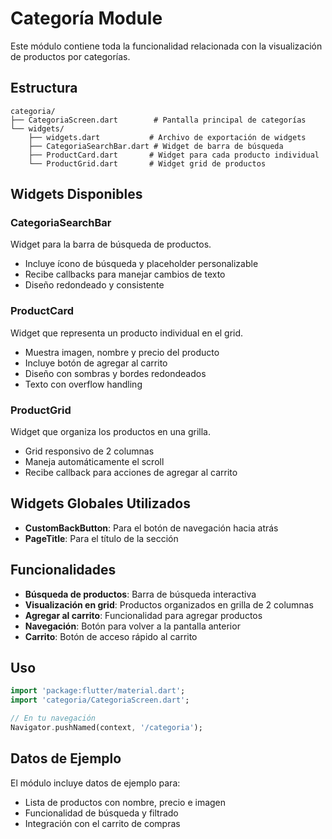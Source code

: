 # Categoría Module

Este módulo contiene toda la funcionalidad relacionada con la visualización de productos por categorías.

## Estructura

```
categoria/
├── CategoriaScreen.dart        # Pantalla principal de categorías
└── widgets/
    ├── widgets.dart           # Archivo de exportación de widgets
    ├── CategoriaSearchBar.dart # Widget de barra de búsqueda
    ├── ProductCard.dart       # Widget para cada producto individual
    └── ProductGrid.dart       # Widget grid de productos
```

## Widgets Disponibles

### CategoriaSearchBar
Widget para la barra de búsqueda de productos.
- Incluye ícono de búsqueda y placeholder personalizable
- Recibe callbacks para manejar cambios de texto
- Diseño redondeado y consistente

### ProductCard
Widget que representa un producto individual en el grid.
- Muestra imagen, nombre y precio del producto
- Incluye botón de agregar al carrito
- Diseño con sombras y bordes redondeados
- Texto con overflow handling

### ProductGrid
Widget que organiza los productos en una grilla.
- Grid responsivo de 2 columnas
- Maneja automáticamente el scroll
- Recibe callback para acciones de agregar al carrito

## Widgets Globales Utilizados

- **CustomBackButton**: Para el botón de navegación hacia atrás
- **PageTitle**: Para el título de la sección

## Funcionalidades

- **Búsqueda de productos**: Barra de búsqueda interactiva
- **Visualización en grid**: Productos organizados en grilla de 2 columnas
- **Agregar al carrito**: Funcionalidad para agregar productos
- **Navegación**: Botón para volver a la pantalla anterior
- **Carrito**: Botón de acceso rápido al carrito

## Uso

```dart
import 'package:flutter/material.dart';
import 'categoria/CategoriaScreen.dart';

// En tu navegación
Navigator.pushNamed(context, '/categoria');
```

## Datos de Ejemplo

El módulo incluye datos de ejemplo para:
- Lista de productos con nombre, precio e imagen
- Funcionalidad de búsqueda y filtrado
- Integración con el carrito de compras